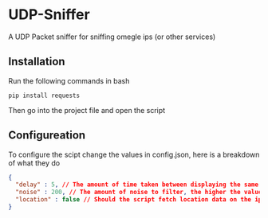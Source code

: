# UDP-Sniffer
A UDP Packet sniffer for sniffing omegle ips (or other services)

## Installation

Run the following commands in bash

```pip install requests```

Then go into the project file and open the script

## Configureation

To configure the scipt change the values in config.json, here is a breakdown of what they do

```json
{
  "delay" : 5, // The amount of time taken between displaying the same packet over and over, each destination ip as its own countdown timer
  "noise" : 200, // The amount of noise to filter, the higher the value the longer it will take to fetch a packet
  "location" : false // Should the script fetch location data on the ip? true or false
}
```



